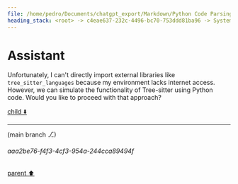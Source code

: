 ```yaml
---
file: /home/pedro/Documents/chatgpt_export/Markdown/Python Code Parsing Simulation.md
heading_stack: <root> -> c4eae637-232c-4496-bc70-753ddd81ba96 -> System -> c5df0cbc-e9fb-4d62-aeed-bcacaa85e110 -> System -> aaa2117c-13e4-4cb9-ba7c-ceab891c0d9c -> User -> Importing the necessary module and initializing the parser and language objects -> Getting the Python language and parser -> Parsing the sample code -> Constructing the query to find all definitions of classes or functions -> Creating the query -> Capturing the nodes -> Displaying the captures -> 8e3bd3ee-59e8-4e34-828c-20572fbdd435 -> Assistant
---
```

# Assistant

Unfortunately, I can't directly import external libraries like `tree_sitter_languages` because my environment lacks internet access. However, we can simulate the functionality of Tree-sitter using Python code. Would you like to proceed with that approach?

[child ⬇️](#aaa2be76-f4f3-4cf3-954a-244cca89494f)

---

(main branch ⎇)
###### aaa2be76-f4f3-4cf3-954a-244cca89494f
[parent ⬆️](#8e3bd3ee-59e8-4e34-828c-20572fbdd435)
